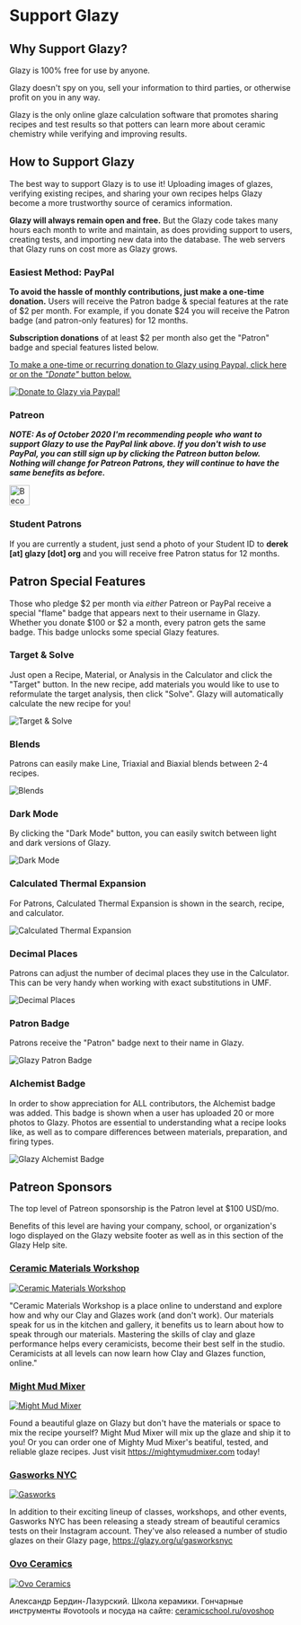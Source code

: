 # Support Glazy

## Why Support Glazy?

Glazy is 100% free for use by anyone.

Glazy doesn't spy on you, sell your information to third parties, or otherwise profit on you in any way.

Glazy is the only online glaze calculation software that promotes sharing recipes and test results so that potters can learn more about ceramic chemistry while verifying and improving results.

## How to Support Glazy

The best way to support Glazy is to use it! Uploading images of glazes, verifying existing recipes, and sharing your own recipes helps Glazy become a more trustworthy source of ceramics information.

**Glazy will always remain open and free.**  But the Glazy code takes many hours each month to write and maintain, as does providing support to users, creating tests, and importing new data into the database. The web servers that Glazy runs on cost more as Glazy grows.

### Easiest Method: PayPal

**To avoid the hassle of monthly contributions, just make a one-time donation.**  Users will receive the Patron badge & special features at the rate of $2 per month.  For example, if you donate $24 you will receive the Patron badge (and patron-only features) for 12 months.

**Subscription donations** of at least $2 per month also get the "Patron" badge and special features listed below.

[To make a one-time or recurring donation to Glazy using Paypal, click here or on the _"Donate"_ button below.](https://www.paypal.com/cgi-bin/webscr?cmd=_donations&business=VN8HBLPQG6N3E&currency_code=USD&source=url)  

[![Donate to Glazy via Paypal!](/img/support/paypal.png)](https://www.paypal.com/cgi-bin/webscr?cmd=_donations&business=VN8HBLPQG6N3E&currency_code=USD&source=url) 

### Patreon

***NOTE:  As of October 2020 I'm recommending people who want to support Glazy to use the PayPal link above.  If you don't wish to use PayPal, you can still sign up by clicking the Patreon button below.  Nothing will change for Patreon Patrons, they will continue to have the same benefits as before.***

<a href="https://www.patreon.com/bePatron?u=5941215">
<img src="/img/support/logo-patreon.png" height="36" alt="Become a Patreon Sponsor" />
</a>

### Student Patrons

If you are currently a student, just send a photo of your Student ID to **derek [at] glazy [dot] org** and you will receive free Patron status for 12 months.

## Patron Special Features

Those who pledge $2 per month via *either* Patreon or PayPal receive a special "flame" badge that appears next to their username in Glazy.  Whether you donate $100 or $2 a month, every patron gets the same badge.  This badge unlocks some special Glazy features.

### Target & Solve

Just open a Recipe, Material, or Analysis in the Calculator and click the "Target" button. In the new recipe, add materials you would like to use to reformulate the target analysis, then click "Solve". Glazy will automatically calculate the new recipe for you!

<img src="/img/support/benefits/solve.jpg" alt="Target & Solve" />

### Blends

Patrons can easily make Line, Triaxial and Biaxial blends between 2-4 recipes.

<img src="/img/support/benefits/blends.jpg" alt="Blends" />

### Dark Mode

By clicking the "Dark Mode" button, you can easily switch between light and dark versions of Glazy.

<img src="/img/support/benefits/darkmode.jpg" alt="Dark Mode" />

### Calculated Thermal Expansion

For Patrons, Calculated Thermal Expansion is shown in the search, recipe, and calculator.

<img src="/img/support/benefits/calculatedexpansion.jpg" alt="Calculated Thermal Expansion" />

### Decimal Places

Patrons can adjust the number of decimal places they use in the Calculator.  This can be very handy when working with exact substitutions in UMF.

<img src="/img/support/benefits/decimal.jpg" alt="Decimal Places" />

### Patron Badge 

Patrons receive the "Patron" badge next to their name in Glazy.

<img src="/img/support/badge_patron.png" alt="Glazy Patron Badge" />

### Alchemist Badge

In order to show appreciation for ALL contributors, the Alchemist badge was added.  This badge is shown when a user has uploaded 20 or more photos to Glazy.  Photos are essential to understanding what a recipe looks like, as well as to compare differences between materials, preparation, and firing types.  

<img src="/img/support/badge_alchemist.jpg" alt="Glazy Alchemist Badge" />

## Patreon Sponsors

The top level of Patreon sponsorship is the Patron level at $100 USD/mo.  

Benefits of this level are having your company, school, or organization's logo displayed on the Glazy website footer as well as in this section of the Glazy Help site.


### [Ceramic Materials Workshop](https://www.ceramicmaterialsworkshop.com/online-classes.html)

[![Ceramic Materials ​Workshop](/img/support/logo-cmw.jpg)](https://www.ceramicmaterialsworkshop.com/online-classes.html)

"Ceramic Materials ​Workshop is a place online to understand 
and explore how and why our Clay and Glazes work (and don't work). 
Our materials speak for us in the kitchen and gallery, it benefits 
us to learn about how to speak through our materials. Mastering 
the skills of clay and glaze performance helps every ceramicists, 
become their best self in the studio. Ceramicists at all levels 
can now learn how Clay and Glazes function, online."

### [Might Mud Mixer](https://mightymudmixer.com/)

[![Might Mud Mixer](/img/support/logo_mighty_color.png)](https://mightymudmixer.com/)

Found a beautiful glaze on Glazy but don't have the materials or space to mix the recipe yourself?
Might Mud Mixer will mix up the glaze and ship it to you!  Or you can order one of Mighty Mud Mixer's
beatiful, tested, and reliable glaze recipes.  Just visit <a href="https://mightymudmixer.com/">https://mightymudmixer.com</a> today!

### [Gasworks NYC](https://gasworksnyc.com)

[![Gasworks](/img/support/logo-gasworks.png)](https://gasworksnyc.com)

In addition to their exciting lineup of classes, workshops, and other events, Gasworks NYC has been releasing a steady stream of beautiful ceramics tests on their Instagram account.  They've also released a number of studio glazes on their Glazy page, https://glazy.org/u/gasworksnyc  

### [Ovo Ceramics](https://www.instagram.com/ovo_ceramics/)

[![Ovo Ceramics](/img/support/logo-ovo.png)](https://www.instagram.com/ovo_ceramics/)

Александр Бердин-Лазурский.
Школа керамики.
Гончарные инструменты #ovotools и посуда на сайте:
[ceramicschool.ru/ovoshop](ceramicschool.ru/ovoshop)
